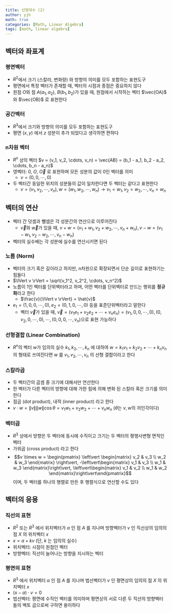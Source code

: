 ```yaml
---
title: 선형대수 (2)
author: yjh
math: true
categories: [Math, Linear Algebra]
tags: [math, linear algebra]
---
```


## 벡터와 좌표계

### 평면벡터

- $R^{2}$에서 크기 (스칼라, 변화량) 와 방향의 의미를 모두 포함하는 표현도구
- 평면에서 특정 벡터가 존재할 때, 벡터의 시점과 종점은 중요하지 않다
- 원점 $O$와 점 $A(a_{1}, a_{2})$, $B(b_{1}, b_{2})$가 있을 때, 원점에서 시작하는 벡터 $\vec{OA}$ 와 $\vec{OB}$ 로 표현한다

### 공간벡터

- $R^{3}$에서 크기와 방향의 의미를 모두 포함하는 표현도구
- 평면 ($x, y$) 에서 $z$ 성분이 추가 되었다고 생각하면 편하다

### n차원 벡터

- $R^{n}$ 상의 벡터 $v = (v_1, v_2, \cdots, v_n) = \vec{AB} = (b_1 - a_1, b_2 - a_2, \cdots, b_n - a_n)$
- 영벡터: $0$, $O$, $\vec{O}$ 로 표현하며 모든 성분의 값이 $0$인 벡터를 의미
  - $v = (0, 0, \cdots, 0)$
- 두 벡터간 동일한 위치의 성분들의 값이 일차한다면 두 벡터는 같다고 표현한다
  - $v = (v_1, v_2, \cdots, v_n), w = (w_1, w_2, \cdots, w_n) \rightarrow v_1 = w_1, v_2 = w_2, \cdots, v_n = w_n$

## 벡터의 연산

- 벡터 간 덧셈과 뺄셈은 각 성분간의 연산으로 이루어진다
  - $\vec{v}$와 $\vec{w}$가 있을 때, $v + w = (v_1 + w_1, v_2 + w_2, \cdots, v_n + w_n), v - w = (v_1 - w_1, v_2 - w_2, \cdots, v_n - w_n)$
- 벡터의 실수배는 각 성분에 실수를 연산시키면 된다

### 노름 (Norm)

- 벡터의 크기 혹은 길이라고 하지만, n차원으로 확장되면서 단순 길이로 표현하기는 힘들다
- $\lVert v \rVert = \sqrt{v_1^2, v_2^2, \cdots, v_n^2}$
- 노름이 $1$인 벡터를 단위벡터라고 하며, 어떤 벡터를 단위벡터로 만드는 행위를 **정규화**라고 한다
  - $\frac{v}{\lVert v \rVert} = \hat{v}$
- $e_1 = (1, 0, 0, \cdots, 0), e_2 = (0, 1, 0, \cdots, 0)$ 등을 표준단위벡터라고 말한다
  - 벡터 $\vec{v}$가 있을 때, $\vec{v} = (v_1e_1 + v_2e_2 + \cdots + v_ne_n) = (v_1, 0, 0, \cdots, 0), (0, v_2, 0, \cdots, 0), \cdots, (0, 0, 0, \cdots, v_n)$으로 표현 가능하다

### 선형결합 (Linear Combination)

- $R^n$의 벡터 $w$가 임의의 실수 $k_1, k_2, \cdots, k_n$ 에 대하여 $w = k_1v_1 + k_2v_2 + \cdots + k_nv_n$ 의 형태로 쓰여진다면 $w$ 를 $v_1, v_2, \cdots, v_n$ 의 선형 결합이라고 한다

### 스칼라곱

- 두 벡터간의 곱셈 중 크기에 대해서만 연산한다
- 한 벡터가 다른 벡터의 방향에 대해 가한 힘에 의해 변화 된 스칼라 혹은 크기를 의미한다
- 점곱 (dot product), 내적 (inner product) 라고 한다
- $v \cdot w = \lVert v \rVert \lVert w \rVert \cos\theta = v_1w_1 + v_2w_2 + \cdots + v_nw_n$ ($\theta$는 $v, w$의 끼인각이다)

### 벡터곱

- $R^3$ 상에서 방향은 두 벡터에 동시에 수직이고 크기는 두 벡터의 평행사변형 면적인 벡터
- 가위곱 (cross product) 라고 한다
- $$v \times w = \begin{pmatrix}
    \left\vert \begin{matrix}
        v_2 & v_3 \\
        w_2 & w_3
    \end{matrix} \right\vert, -\left\vert\begin{matrix}
        v_1 & v_3 \\
        w_1 & w_3
    \end{matrix}\right\vert, \left\vert\begin{matrix}
        v_1 & v_2 \\
        w_1 & w_2
    \end{matrix}\right\vert\end{pmatrix}$$ 이며, 두 벡터를 하나의 행렬로 만든 후 행렬식으로 연산할 수도 있다

## 벡터의 응용

### 직선의 표현

- $R^2$ 또는 $R^3$ 에서 위치벡터가 $\alpha$ 인 점 $A$ 를 지나며 방향벡터가 $v$ 인 직선상의 임의의 점 $X$ 의 위치벡터 $x$
- $x = a + kv$ (단, $k$ 는 임의의 실수)
- 위치벡터: 시점이 원점인 벡터
- 방향벡터: 직선이 늘어나는 방향을 지시하는 벡터

### 평면의 표현

- $R^3$ 에서 위치벡터 $\alpha$ 인 점 $A$ 를 지나며 법선벡터가 $v$ 인 평면상의 임의의 점 $X$ 의 위치벡터 $x$
- $(x - a) \cdot v = 0$
- 법선벡터: 평면에 수직인 벡터를 의미하며 평면상의 서로 다른 두 직선의 방향벡터들의 벡토 곱으로써 구하면 용이하다